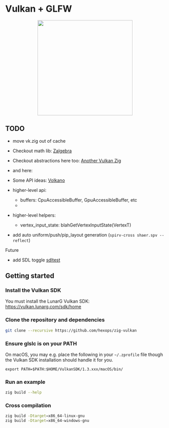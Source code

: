 # Vulkan + GLFW

<p align="center"><img height="300" src="https://developer.nvidia.com/sites/default/files/akamai/Vulcan-1-3.png" /></p>

## TODO
- move vk.zig out of cache
- Checkout math lib: [Zalgebra](https://github.com/kooparse/zalgebra)

- Checkout abstractions here too: [Another Vulkan Zig](https://github.com/maxxnino/another-vulkan-zig)
- and here: [](https://github.com/GPUOpen-LibrariesAndSDKs/V-EZ)
- Some API ideas: [Volkano](https://github.com/vulkano-rs/vulkano)
- higher-level api:
    - buffers: CpuAccessibleBuffer, GpuAccessibleBuffer, etc
    -

- higher-level helpers:
    - vertex_input_state: blahGetVertexInputState(VertexT)

- add auto uniform/push/pip_layout generation (`spirv-cross shaer.spv --reflect`)

Future
- add SDL toggle [sdltest](https://github.com/SpexGuy/sdltest)

## Getting started

### Install the Vulkan SDK

You must install the LunarG Vulkan SDK: https://vulkan.lunarg.com/sdk/home

### Clone the repository and dependencies

```sh
git clone --recursive https://github.com/hexops/zig-vulkan
```

### Ensure glslc is on your PATH

On macOS, you may e.g. place the following in your `~/.zprofile` file though the Vulkan SDK installation should handle it for you.
```
export PATH=$PATH:$HOME/VulkanSDK/1.3.xxx/macOS/bin/
```

### Run an example
```sh
zig build --help
```

### Cross compilation
```sh
zig build -Dtarget=x86_64-linux-gnu
zig build -Dtarget=x86_64-windows-gnu
```

